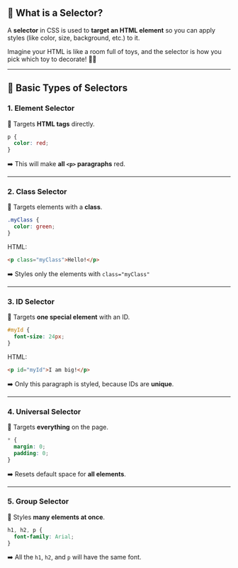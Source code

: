 ## 🎯 What is a Selector?

A **selector** in CSS is used to **target an HTML element** so you can apply styles (like color, size, background, etc.) to it.

Imagine your HTML is like a room full of toys, and the selector is how you pick which toy to decorate! 🧸✨

---

## 🧒 Basic Types of Selectors

### 1. **Element Selector**
🎯 Targets **HTML tags** directly.

```css
p {
  color: red;
}
```
➡️ This will make **all `<p>` paragraphs** red.

---

### 2. **Class Selector**
🎯 Targets elements with a **class**.

```css
.myClass {
  color: green;
}
```

HTML:
```html
<p class="myClass">Hello!</p>
```
➡️ Styles only the elements with `class="myClass"`

---

### 3. **ID Selector**
🎯 Targets **one special element** with an ID.

```css
#myId {
  font-size: 24px;
}
```

HTML:
```html
<p id="myId">I am big!</p>
```
➡️ Only this paragraph is styled, because IDs are **unique**.

---

### 4. **Universal Selector**
🎯 Targets **everything** on the page.

```css
* {
  margin: 0;
  padding: 0;
}
```
➡️ Resets default space for **all elements**.

---

### 5. **Group Selector**
🎯 Styles **many elements at once**.

```css
h1, h2, p {
  font-family: Arial;
}
```

➡️ All the `h1`, `h2`, and `p` will have the same font.

